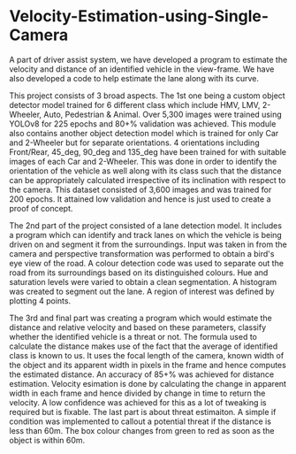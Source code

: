 # Velocity-Estimation-using-Single-Camera
A part of driver assist system, we have developed a program to estimate the velocity and distance of an identified vehicle in the view-frame. We have also developed a code to help estimate the lane along with its curve.

This project consists of 3 broad aspects. 
The 1st one being a custom object detector model trained for 6 different class which include HMV, LMV, 2-Wheeler, Auto, Pedestrian & Animal. Over 5,300 images were trained using YOLOv8 for 225 epochs and 80+% validation was achieved. This module also contains another object detection model which is trained for only Car and 2-Wheeler but for separate orientations. 4 orientations including Front/Rear, 45_deg, 90_deg and 135_deg have been trained for with suitable images of each Car and 2-Wheeler. This was done in order to identify the orientation of the vehicle as well along with its class such that the distance can be appropriately calculated irrespective of its inclination with respect to the camera. This dataset consisted of 3,600 images and was trained for 200 epochs. It attained low validation and hence is just used to create a proof of concept. 

The 2nd part of the project consisted of a lane detection model. It includes a program which can identify and track lanes on which the vehicle is being driven on and segment it from the surroundings. Input was taken in from the camera and perspective transformation was performed to obtain a bird's eye view of the road. A colour detection code was used to separate out the road from its surroundings based on its distinguished colours. Hue and saturation levels were varied to obtain a clean segmentation. A histogram was created to segment out the lane. A region of interest was defined by plotting 4 points. 

The 3rd and final part was creating a program which would estimate the distance and relative velocity and based on these parameters, classify whether the identified vehicle is a threat or not. The formula used to calculate the distance makes use of the fact that the average of identified class is known to us. It uses the focal length of the camera, known width of the object and its apparent width in pixels in the frame and hence computes the estimated distance. An accuracy of 85+% was achieved for distance estimation. Velocity esimation is done by calculating the change in apparent width in each frame and hence divided by change in time to return the velocity. A low confidence was achieved for this as a lot of tweaking is required but is fixable. The last part is about threat estimaiton. A simple if condition was implemented to callout a potential threat if the distance is less than 60m. The box colour changes from green to red as soon as the object is within 60m.
